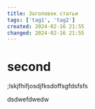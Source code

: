 ```yaml
---
title: Заголовок статьи
tags: ['tag1', 'tag2']
created: 2024-02-16 21:55
changed: 2024-02-16 21:55
---
```

# second
;lskjfhifjosdjfksdoffsgfdsfsfs


dsdwefdwedw
